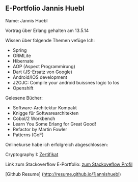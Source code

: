 ## E-Portfolio Jannis Huebl ##

Name: Jannis Huebl




Vortrag über Erlang gehalten am 13.5.14

Wissen über folgende Themen vefüge Ich:

- Spring
- ORMLite
- Hibernate
- AOP (Aspect Programmirung)
- Dart (JS-Ersatz von Google)
- Android/IOS development
- J2OJC: Compile your android buissnes logic to Ios
- Openshift


Gelesene Bücher:

- Software-Architektur Kompakt
- Knigge für Softwarearchitekten
- Cobol/2 Workbench
- Learn You Some Erlang for Great Good!
- Refactor by Martin Fowler
- Patterns (GoF)



Onlinekurse habe ich erfolgreich abgeschlossen:

Cryptography I: [Zertifikat](crypto_cert)


Link zum Stackoverflow E-Portfolio:
[zum Stackoveflow Profil](http://careers.stackoverflow.com/cv/edit/203394#)   



[Github Resume] (http://resume.github.io/?jannishuebl)


